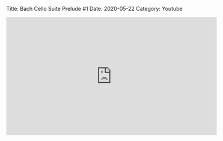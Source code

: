 Title: Bach Cello Suite Prelude #1
Date: 2020-05-22
Category: Youtube

<iframe width="560" height="315" src="https://www.youtube.com/embed/SM_76ZMkMOE" title="YouTube video player" frameborder="0" allow="accelerometer; autoplay; clipboard-write; encrypted-media; gyroscope; picture-in-picture" allowfullscreen></iframe>

